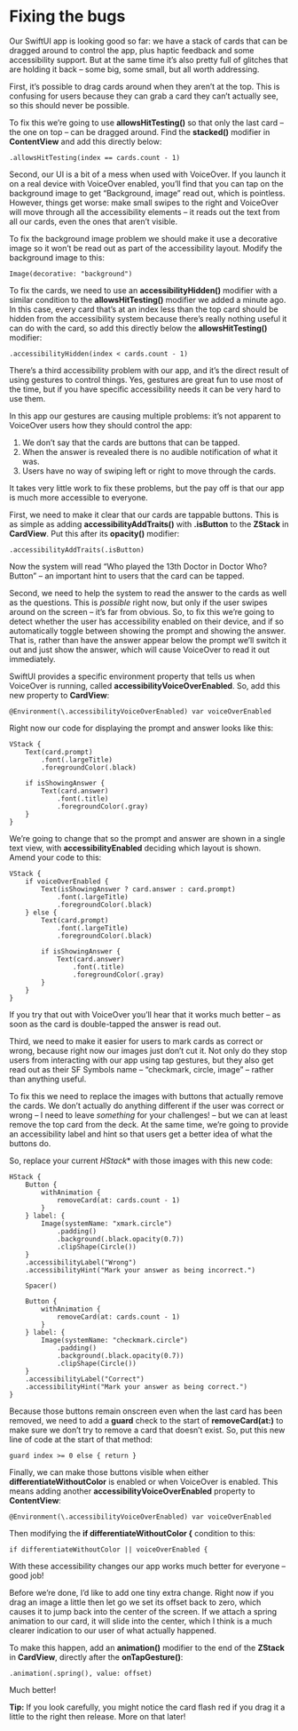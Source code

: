 # Fixing the bugs

Our SwiftUI app is looking good so far: we have a stack of cards that can be dragged around to control the app, plus haptic feedback and some accessibility support. But at the same time it’s also pretty full of glitches that are holding it back – some big, some small, but all worth addressing.

First, it’s possible to drag cards around when they aren’t at the top. This is confusing for users because they can grab a card they can’t actually see, so this should never be possible.

To fix this we’re going to use **allowsHitTesting()** so that only the last card – the one on top – can be dragged around. Find the **stacked()** modifier in **ContentView** and add this directly below:
```
.allowsHitTesting(index == cards.count - 1)
```
Second, our UI is a bit of a mess when used with VoiceOver. If you launch it on a real device with VoiceOver enabled, you’ll find that you can tap on the background image to get “Background, image” read out, which is pointless. However, things get worse: make small swipes to the right and VoiceOver will move through all the accessibility elements – it reads out the text from all our cards, even the ones that aren’t visible.

To fix the background image problem we should make it use a decorative image so it won’t be read out as part of the accessibility layout. Modify the background image to this:
```
Image(decorative: "background")
```
To fix the cards, we need to use an **accessibilityHidden()** modifier with a similar condition to the **allowsHitTesting()** modifier we added a minute ago. In this case, every card that’s at an index less than the top card should be hidden from the accessibility system because there’s really nothing useful it can do with the card, so add this directly below the **allowsHitTesting()** modifier:
```
.accessibilityHidden(index < cards.count - 1)
```
There’s a third accessibility problem with our app, and it’s the direct result of using gestures to control things. Yes, gestures are great fun to use most of the time, but if you have specific accessibility needs it can be very hard to use them.

In this app our gestures are causing multiple problems: it’s not apparent to VoiceOver users how they should control the app:

1. We don’t say that the cards are buttons that can be tapped.
2. When the answer is revealed there is no audible notification of what it was.
3. Users have no way of swiping left or right to move through the cards.

It takes very little work to fix these problems, but the pay off is that our app is much more accessible to everyone.

First, we need to make it clear that our cards are tappable buttons. This is as simple as adding **accessibilityAddTraits()** with **.isButton** to the **ZStack** in **CardView**. Put this after its **opacity()** modifier:
```
.accessibilityAddTraits(.isButton)
```
Now the system will read “Who played the 13th Doctor in Doctor Who? Button” – an important hint to users that the card can be tapped.

Second, we need to help the system to read the answer to the cards as well as the questions. This is *possible* right now, but only if the user swipes around on the screen – it’s far from obvious. So, to fix this we’re going to detect whether the user has accessibility enabled on their device, and if so automatically toggle between showing the prompt and showing the answer. That is, rather than have the answer appear below the prompt we’ll switch it out and just show the answer, which will cause VoiceOver to read it out immediately.

SwiftUI provides a specific environment property that tells us when VoiceOver is running, called **accessibilityVoiceOverEnabled**. So, add this new property to **CardView**:
```
@Environment(\.accessibilityVoiceOverEnabled) var voiceOverEnabled
```
Right now our code for displaying the prompt and answer looks like this:
```
VStack {
    Text(card.prompt)
        .font(.largeTitle)
        .foregroundColor(.black)

    if isShowingAnswer {
        Text(card.answer)
            .font(.title)
            .foregroundColor(.gray)
    }
}
```
We’re going to change that so the prompt and answer are shown in a single text view, with **accessibilityEnabled** deciding which layout is shown. Amend your code to this:
```
VStack {
    if voiceOverEnabled {
        Text(isShowingAnswer ? card.answer : card.prompt)
            .font(.largeTitle)
            .foregroundColor(.black)
    } else {
        Text(card.prompt)
            .font(.largeTitle)
            .foregroundColor(.black)

        if isShowingAnswer {
            Text(card.answer)
                .font(.title)
                .foregroundColor(.gray)
        }
    }
}
```
If you try that out with VoiceOver you’ll hear that it works much better – as soon as the card is double-tapped the answer is read out.

Third, we need to make it easier for users to mark cards as correct or wrong, because right now our images just don’t cut it. Not only do they stop users from interacting with our app using tap gestures, but they also get read out as their SF Symbols name – “checkmark, circle, image” – rather than anything useful.

To fix this we need to replace the images with buttons that actually remove the cards. We don’t actually do anything different if the user was correct or wrong – I need to leave *something* for your challenges! – but we can at least remove the top card from the deck. At the same time, we’re going to provide an accessibility label and hint so that users get a better idea of what the buttons do.

So, replace your current *HStack** with those images with this new code:
```
HStack {
    Button {
        withAnimation {
            removeCard(at: cards.count - 1)
        }
    } label: {
        Image(systemName: "xmark.circle")
            .padding()
            .background(.black.opacity(0.7))
            .clipShape(Circle())
    }
    .accessibilityLabel("Wrong")
    .accessibilityHint("Mark your answer as being incorrect.")

    Spacer()

    Button {
        withAnimation {
            removeCard(at: cards.count - 1)
        }
    } label: {
        Image(systemName: "checkmark.circle")
            .padding()
            .background(.black.opacity(0.7))
            .clipShape(Circle())
    }
    .accessibilityLabel("Correct")
    .accessibilityHint("Mark your answer as being correct.")
}
```
Because those buttons remain onscreen even when the last card has been removed, we need to add a **guard** check to the start of **removeCard(at:)** to make sure we don’t try to remove a card that doesn’t exist. So, put this new line of code at the start of that method:
```
guard index >= 0 else { return }
```
Finally, we can make those buttons visible when either **differentiateWithoutColor** is enabled or when VoiceOver is enabled. This means adding another **accessibilityVoiceOverEnabled** property to **ContentView**:
```
@Environment(\.accessibilityVoiceOverEnabled) var voiceOverEnabled
```
Then modifying the **if differentiateWithoutColor {** condition to this:
```
if differentiateWithoutColor || voiceOverEnabled {
```
With these accessibility changes our app works much better for everyone – good job!

Before we’re done, I’d like to add one tiny extra change. Right now if you drag an image a little then let go we set its offset back to zero, which causes it to jump back into the center of the screen. If we attach a spring animation to our card, it will slide into the center, which I think is a much clearer indication to our user of what actually happened.

To make this happen, add an **animation()** modifier to the end of the **ZStack** in **CardView**, directly after the **onTapGesture()**:
```
.animation(.spring(), value: offset)
```
Much better!

**Tip:** If you look carefully, you might notice the card flash red if you drag it a little to the right then release. More on that later!